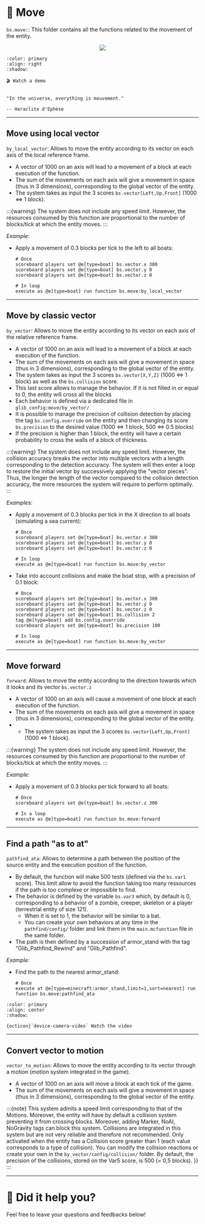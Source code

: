 # 🏃 Move

`bs.move:`: This folder contains all the functions related to the
movement of the entity.

<div align=center>

![](img/2023-01-27-23-29-41.png)

</div>

```{button-link} https://youtu.be/KH3Q9F5j04I
:color: primary
:align: right
:shadow:

🎬 Watch a demo
```

```{epigraph}

"In the universe, everything is mouvement."

-- Heraclite d'Ephèse
```

---

## Move using local vector

`by_local_vector`: Allows to move the entity according to its vector
on each axis of the local reference frame.

* A vector of 1000 on an axis will lead to a movement of a block at each execution of the function.
* The sum of the movements on each axis will give a movement in space (thus in 3 dimensions), corresponding to the global vector of the entity.
* The system takes as input the 3 scores `bs.vector[Left,Up,Front]` (1000 <=> 1 block).

:::{warning}
The system does not include any speed limit. However, the
resources consumed by this function are proportional to the number
of blocks/tick at which the entity moves.
:::

*Example:*

- Apply a movement of 0.3 blocks per tick to the left to all boats:

    ```
    # Once
    scoreboard players set @e[type=boat] bs.vector.x 300
    scoreboard players set @e[type=boat] bs.vector.y 0
    scoreboard players set @e[type=boat] bs.vector.z 0

    # In loop
    execute as @e[type=boat] run function bs.move:by_local_vector
    ```

---

## Move by classic vector

`by_vector`: Allows to move the entity according to its vector on each
axis of the relative reference frame.

* A vector of 1000 on an axis will lead to a movement of a block at each execution of the function.
* The sum of the movements on each axis will give a movement in space (thus in 3 dimensions), corresponding to the global vector of the entity.
* The system takes as input the 3 scores `bs.vector[X,Y,Z]` (1000 <=> 1 block) as well as the `bs.collision` score.
* This last score allows to manage the behavior. If it is not filled in or equal to 0, the entity will cross all the blocks
* Each behavior is defined via a dedicated file in `glib_config:move/by_vector/`
* It is possible to manage the precision of collision detection by placing the tag `bs.config.override` on the entity and then changing its score `bs.precision` to the desired value (1000 <=> 1 block, 500 <=> 0.5 blocks)
* If the precision is higher than 1 block, the entity will have a certain probability to cross the walls of a block of thickness.

:::{warning}
The system does not include any speed limit. However, the
collision accuracy breaks the vector into multiple vectors with a
length corresponding to the detection accuracy. The system will then
enter a loop to restore the initial vector by successively applying
the "vector pieces". Thus, the longer the length of the vector
compared to the collision detection accuracy, the more resources the
system will require to perform optimally.
:::

*Examples:*

- Apply a movement of 0.3 blocks per tick in the X direction to all boats
(simulating a sea current):

    ```
    # Once
    scoreboard players set @e[type=boat] bs.vector.x 300
    scoreboard players set @e[type=boat] bs.vector.y 0
    scoreboard players set @e[type=boat] bs.vector.z 0

    # In loop
    execute as @e[type=boat] run function bs.move:by_vector
    ```

- Take into account collisions and make the boat stop, with a precision of
0.1 block:

    ```
    # Once
    scoreboard players set @e[type=boat] bs.vector.x 300
    scoreboard players set @e[type=boat] bs.vector.y 0
    scoreboard players set @e[type=boat] bs.vector.z 0
    scoreboard players set @e[type=boat] bs.collision 2
    tag @e[type=boat] add bs.config.override
    scoreboard players set @e[type=boat] bs.precision 100

    # In loop
    execute as @e[type=boat] run function bs.move:by_vector
    ```

---

## Move forward

`forward`: Allows to move the entity according to the direction
towards which it looks and its vector `bs.vector.z`

* A vector of 1000 on an axis will cause a movement of one block at each execution of the function.
* The sum of the movements on each axis will give a movement in space (thus in 3 dimensions), corresponding to the global vector of the entity.
* * The system takes as input the 3 scores `bs.vector[Left,Up,Front]` (1000 <=> 1 block).

:::{warning}
The system does not include any speed limit. However, the
resources consumed by this function are proportional to the number
of blocks/tick at which the entity moves.
:::

*Example:*

-   Apply a movement of 0.3 blocks per tick forward to all boats:

    ```
    # Once
    scoreboard players set @e[type=boat] bs.vector.z 300

    # In a loop
    execute as @e[type=boat] run function bs.move:forward
    ```

--- 

## Find a path "as to at"

`pathfind_ata`: Allows to determine a path between the position of the
source entity and the execution position of the function.

* By default, the function will make 500 tests (defined via the `bs.var1` score). This limit allow to avoid the function taking too many ressources if the path is too complexe or impossible to find.
* The behavior is defined by the variable `bs.var3` which, by default is 0, corresponding to a behavior of a zombie, creeper, skeleton or a player (terrestrial entity of size 1*2*1).
   * When it is set to 1, the behavior will be similar to a bat.
   * You can create your own behaviors at any time in the `pathfind/config/` folder and link them in the `main.mcfunction` file in the same folder.
* The path is then defined by a succession of armor_stand with the tag "Glib_Pathfind_Rewind" and "Glib_Pathfind".

*Example:*

-   Find the path to the nearest armor_stand:

    ```
    # Once
    execute at @e[type=minecraft:armor_stand,limit=1,sort=nearest] run function bs.move:pathfind_ata
    ```

```{button-link} https://youtu.be/xeLjHIQ0s1Q
:color: primary
:align: center
:shadow:

{octicon}`device-camera-video` Watch the video
```

---

## Convert vector to motion

`vector_to_motion`: Allows to move the entity according to its vector
through a motion (motion system integrated in the game).

* A vector of 1000 on an axis will move a block at each tick of the game.
* The sum of the movements on each axis will give a movement in space (thus in 3 dimensions), corresponding to the global vector of the entity.

:::{note}
This system admits a speed limit corresponding to that of the
Motions. Moreover, the entity will have by default a collision
system preventing it from crossing blocks. Moreover, adding Marker,
NoAI, NoGravity tags can block this system. Collisions are
integrated in this system but are not very reliable and therefore
not recommended. Only activated when the entity has a Collision
score greater than 1 (each value corresponds to a type of
collision). You can modify the collision reactions or create your
own in the `by_vector/config/collision/` folder. By default, the
precision of the collisions, stored on the Var5 score, is 500 (= 0,5
blocks). }}
:::

---

# 💬 Did it help you?

Feel free to leave your questions and feedbacks below!

<script src="https://giscus.app/client.js"
        data-repo="Gunivers/Glibs"
        data-repo-id="R_kgDOHQjqYg"
        data-category="Documentation"
        data-category-id="DIC_kwDOHQjqYs4CUQpy"
        data-mapping="title"
        data-strict="0"
        data-reactions-enabled="1"
        data-emit-metadata="0"
        data-input-position="bottom"
        data-theme="light"
        data-lang="fr"
        data-loading="lazy"
        crossorigin="anonymous"
        async>
</script>
